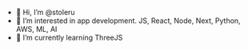 - 👋 Hi, I’m @stoleru
- 👀 I’m interested in app development. JS, React, Node, Next, Python, AWS, ML, AI
- 🌱 I’m currently learning ThreeJS

